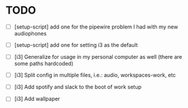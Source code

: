# TODO

- [ ] [setup-script] add one for the pipewire problem I had with my new audiophones
- [ ] [setup-script] add one for setting i3 as the default

- [ ] [i3] Generalize for usage in my personal computer as well (there are some paths hardcoded)
- [ ] [i3] Split config in multiple files, i.e.: audio, workspaces-work, etc
- [ ] [i3] Add spotify and slack to the boot of work setup
- [ ] [i3] Add wallpaper
